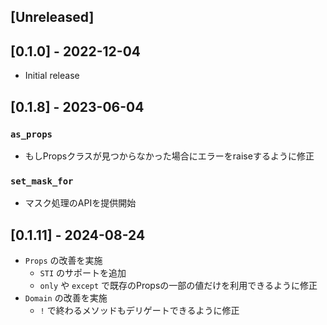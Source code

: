 ## [Unreleased]

## [0.1.0] - 2022-12-04

- Initial release

## [0.1.8] - 2023-06-04

### `as_props`

- もしPropsクラスが見つからなかった場合にエラーをraiseするように修正

### `set_mask_for`

- マスク処理のAPIを提供開始

## [0.1.11] - 2024-08-24

- `Props` の改善を実施
  - `STI` のサポートを追加
  - `only` や `except` で既存のPropsの一部の値だけを利用できるように修正
- `Domain` の改善を実施
  - `!` で終わるメソッドもデリゲートできるように修正